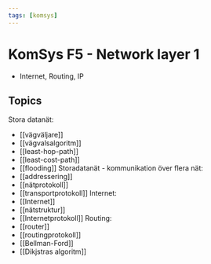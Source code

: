 ```yaml
---
tags: [komsys]
---
```

# KomSys F5 - Network layer 1
- Internet, Routing, IP

## Topics
Stora datanät:
- [[vägväljare]]
- [[vägvalsalgoritm]]
- [[least-hop-path]]
- [[least-cost-path]]
- [[flooding]]
Storadatanät - kommunikation över flera nät:
- [[addressering]]
- [[nätprotokoll]]
- [[transportprotokoll]]
Internet:
- [[Internet]]
- [[nätstruktur]]
- [[Internetprotokoll]]
Routing:
- [[router]]
- [[routingprotokoll]]
- [[Bellman-Ford]]
- [[Dikjstras algoritm]]